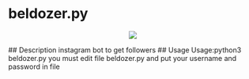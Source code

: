 # beldozer.py
<p align="center"><img src="https://image.freepik.com/free-vector/instagram-background-gradient-colors_23-2147817410.jpg"</img></p>
## Description
instagram bot to get followers 
## Usage
Usage:python3 beldozer.py
you must edit file beldozer.py and put your username and password in file 
